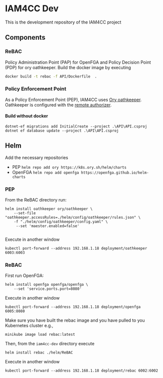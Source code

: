 # IAM4CC Dev

This is the development repository of the IAM4CC project

## Components

### ReBAC
Policy Administration Point (PAP) for OpenFGA and Policy Decision Point (PDP) for 
ory oathkeeper. Build the docker image by executing

```bash
docker build -t rebac -f API/Dockerfile  .
```

### Policy Enforcement Point 
As a Policy Enforcement Point (PEP), IAM4CC uses [Ory oathkeeper](https://www.ory.sh/docs/oathkeeper).
Oathkeeper is configured with the [remote authorizer](https://www.ory.sh/docs/oathkeeper/pipeline/authz#remote).


#### Build without docker

```
dotnet-ef migrations add InitialCreate --project .\API\API.csproj
dotnet ef database update --project .\API\API.csproj
```

## Helm
Add the necessary repositories
* PEP `helm repo add ory https://k8s.ory.sh/helm/charts`
* OpenFGA `helm repo add openfga https://openfga.github.io/helm-charts`

### PEP
From the ReBAC directory run:

```
helm install oathkeeper ory/oathkeeper \
    --set-file "oathkeeper.accessRules=./helm/config/oathkeeper/rules.json" \
    -f "./helm/config/oathkeeper/config.yaml" \
     --set 'maester.enabled=false' 
    
```

Execute in another window

`kubectl port-forward --address 192.168.1.18 deployment/oathkeeper 6003:6003`

### ReBAC
First run OpenFGA:
```
helm install openfga openfga/openfga \
    --set 'service.ports.port=8080'
```
Execute in another window

`kubectl port-forward --address 192.168.1.18 deployment/openfga 6005:8080`

Make sure you have built the rebac image and you have pulled to you Kubernetes cluster
e.g., 
```
minikube image load rebac:latest
```

Then, from the `iam4cc-dev` directory execute
```
helm install rebac ./helm/ReBAC
```

Execute in another window

`kubectl port-forward --address 192.168.1.18 deployment/rebac 6002:6002`